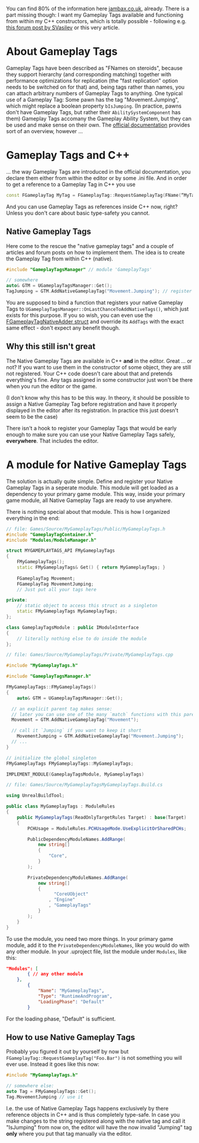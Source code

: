 You can find 80% of the information here [jambax.co.uk](https://jambax.co.uk/using-gameplay-tags-in-cpp/), already.
There is a part missing though: I want my Gameplay Tags available and functioning from within my C++ constructors,
which is totally possible - following e.g. [this forum post by SVasilev](https://forums.unrealengine.com/t/loading-native-gameplay-tags/265060/2?u=rubm123) or this very article.

# About Gameplay Tags

Gameplay Tags have been described as "FNames on steroids", because they support hierarchy (and corresponding matching)
together with performance optimizations for replication (the "fast replication" option needs to be switched on for that) and,
being tags rather than names, you can attach arbitrary numbers of Gameplay Tags to anything.
One typical use of a Gameplay Tag:
Some pawn has the tag "Movement.Jumping", which might replace a boolean property `bIsJumping`.
(In practice, pawns don't have Gameplay Tags, but rather their `AbilitySystemComponent` has them)
Gameplay Tags accomany the Gameplay Ability System, but they can be used and make sense on their own.
The [official documentation](https://docs.unrealengine.com/4.27/en-US/ProgrammingAndScripting/Tags/) provides sort of an overview, however ...

# Gameplay Tags and C++

... the way Gameplay Tags are introduced in the official documentation,
you declare them either from within the editor or by some .ini file.
And in order to get a reference to a Gameplay Tag in C++ you use

```cpp
const FGameplayTag MyTag = FGameplayTag::RequestGameplayTag(FName(“MyTag.MyTagChild”));
```

And you can use Gameplay Tags as references inside C++ now, right?
Unless you don't care about basic type-safety you cannot.

## Native Gameplay Tags

Here come to the rescue the "native gameplay tags" and a couple of articles and forum posts on how to implement them.
The idea is to create the Gameplay Tag from within C++ (native).

```cpp
#include "GameplayTagsManager" // module 'GameplayTags'

// somewhere
auto& GTM = UGameplayTagsManager::Get();
TagJumping = GTM.AddNativeGameplayTag("Movement.Jumping"); // register native tag
```

You are supposed to bind a function that registers your native Gameplay Tags to `UGameplayTagsManager::OnLastChanceToAddNativeTags()`, 
which just exists for this purpose.
If you so wish, you can even use the [FGameplayTagNativeAdder struct](https://docs.unrealengine.com/5.1/en-US/API/Runtime/GameplayTags/FGameplayTagNativeAdder/)
and override its `AddTags` with the exact same effect - don't expect any benefit though.

## Why this still isn't great

The Native Gameplay Tags are available in C++ **and** in the editor. Great ... or not?
If you want to use them in the constructor of some object, they are still not registered.
Your C++ code doesn't care about that and pretends everything's fine.
Any tags assigned in some constructor just won't be there when you run the editor or the game.

(I don't know why this has to be this way.
In theory, it should be possible to assign a Native Gameplay Tag before registration and have it properly displayed in the editor after its registration.
In practice this just doesn't seem to be the case)

There isn't a hook to register your Gameplay Tags that would be early enough to make sure you can use your Native Gameplay Tags safely, **everywhere**.
That includes the editor.

# A module for Native Gameplay Tags

The solution is actually quite simple.
Define and register your Native Gameplay Tags in a seperate module.
This module will get loaded as a dependency to your primary game module.
This way, inside your primary game module, all Native Gameplay Tags are ready to use anywhere.

There is nothing special about that module. 
This is how I organized everything in the end:

```cpp
// file: Games/Source/MyGameplayTags/Public/MyGameplayTags.h
#include "GameplayTagContainer.h"
#include "Modules/ModuleManager.h"

struct MYGAMEPLAYTAGS_API FMyGameplayTags
{
    FMyGameplayTags();
    static FMyGameplayTags& Get() { return MyGameplayTags; }
    
    FGameplayTag Movement;
    FGameplayTag MovementJumping;
    // Just put all your tags here

private:
    // static object to access this struct as a singleton
    static FMyGameplayTags MyGameplayTags;
};

class GameplayTagsModule : public IModuleInterface
{
    // literally nothing else to do inside the module
};
```

```cpp
// file: Games/Source/MyGameplayTags/Private/MyGameplayTags.cpp

#include "MyGameplayTags.h"

#include "GameplayTagsManager.h"

FMyGameplayTags::FMyGameplayTags()
{
	auto& GTM = UGameplayTagsManager::Get();

  // an explicit parent tag makes sense:
  // later you can use one of the many `match` functions with this parent tag and it will match all children, too
  Movement = GTM.AddNativeGameplayTag("Movement");

  // call it `Jumping` if you want to keep it short
	MovementJumping = GTM.AddNativeGameplayTag("Movement.Jumping");
  // ...
}

// initialize the global singleton
FMyGameplayTags FMyGameplayTags::MyGameplayTags;

IMPLEMENT_MODULE(GameplayTagsModule, MyGameplayTags)
```

```cs
// file: Games/Source/MyGameplayTagsMyGameplayTags.Build.cs

using UnrealBuildTool;

public class MyGameplayTags : ModuleRules
{
    public MyGameplayTags(ReadOnlyTargetRules Target) : base(Target)
    {
        PCHUsage = ModuleRules.PCHUsageMode.UseExplicitOrSharedPCHs;

        PublicDependencyModuleNames.AddRange(
            new string[]
            {
                "Core",
            }
        );

        PrivateDependencyModuleNames.AddRange(
            new string[]
            {
                  "CoreUObject"
                , "Engine"
                , "GameplayTags"
            }
        );
    }
}
```

To use the module, you need two more things.
In your primary game module, add it to the `PrivateDependencyModuleNames`, like you would do with any other module.
In your .uproject file, list the module under `Modules`, like this:

```json
"Modules": [
		{ // any other module
    },
		{
			"Name": "MyGameplayTags",
			"Type": "RuntimeAndProgram",
			"LoadingPhase": "Default"
		}
```

For the loading phase, "Default" is sufficient.

## How to use Native Gameplay Tags

Probably you figured it out by yourself by now but `FGameplayTag::RequestGameplayTag("Foo.Bar")` is not something you will ever use.
Instead it goes like this now:

```cpp
#include "MyGameplayTags.h"

// somewhere else:
auto Tag = FMyGameplayTags::Get();
Tag.MovementJumping // use it
```

I.e. the use of Native Gameplay Tags happens exclusively by there reference objects in C++ and is thus completely type-safe.
In case you make changes to the string registered along with the native tag and call it "IsJumping" from now on,
the editor will have the now invalid "Jumping" tag **only** where you put that tag manually via the editor.
